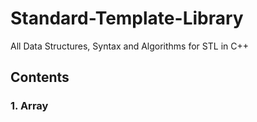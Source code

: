 # Standard-Template-Library
All Data Structures, Syntax and Algorithms for STL in C++
## Contents
### 1. Array

